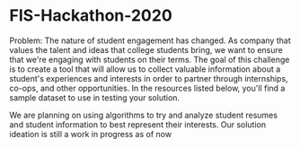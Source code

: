 # FIS-Hackathon-2020

Problem: The nature of student engagement has changed. As company that values the talent and
ideas that college students bring, we want to ensure that we're engaging with students
on their terms. The goal of this challenge is to create a tool that will allow us to collect
valuable information about a student's experiences and interests in order to partner
through internships, co-ops, and other opportunities. In the resources listed below,
you'll find a sample dataset to use in testing your solution.

We are planning on using algorithms to try and analyze student resumes and student information to best represent their interests. Our solution ideation is still a work in progress as of now
